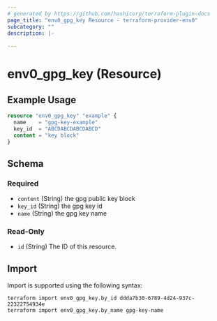 ```yaml
---
# generated by https://github.com/hashicorp/terraform-plugin-docs
page_title: "env0_gpg_key Resource - terraform-provider-env0"
subcategory: ""
description: |-
  
---
```


# env0_gpg_key (Resource)



## Example Usage

```terraform
resource "env0_gpg_key" "example" {
  name    = "gpg-key-example"
  key_id  = "ABCDABCDABCDABCD"
  content = "key block"
}
```

<!-- schema generated by tfplugindocs -->
## Schema

### Required

- `content` (String) the gpg public key block
- `key_id` (String) the gpg key id
- `name` (String) the gpg key name

### Read-Only

- `id` (String) The ID of this resource.

## Import

Import is supported using the following syntax:

```shell
terraform import env0_gpg_key.by_id ddda7b30-6789-4d24-937c-22322754934e
terraform import env0_gpg_key.by_name gpg-key-name
```
